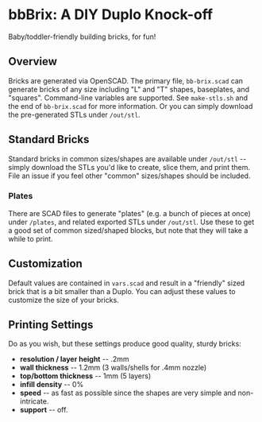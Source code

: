 # bbBrix: A DIY Duplo Knock-off

Baby/toddler-friendly building bricks, for fun!

## Overview

Bricks are generated via OpenSCAD. The primary file, `bb-brix.scad` can generate bricks of any size including "L" and "T" shapes, baseplates, and "squares". Command-line variables are supported. See `make-stls.sh` and the end of `bb-brix.scad` for more information. Or you can simply download the pre-generated STLs under `/out/stl`.

## Standard Bricks

Standard bricks in common sizes/shapes are available under `/out/stl` -- simply download the STLs you'd like to create, slice them, and print them. File an issue if you feel other "common" sizes/shapes should be included.

### Plates

There are SCAD files to generate "plates" (e.g. a bunch of pieces at once) under `/plates`, and related exported STLs under `/out/stl`. Use these to get a good set of common sized/shaped blocks, but note that they will take a while to print.

## Customization

Default values are contained in `vars.scad` and result in a "friendly" sized brick that is a bit smaller than a Duplo. You can adjust these values to customize the size of your bricks.

## Printing Settings

Do as you wish, but these settings produce good quality, sturdy bricks:

- **resolution / layer height** -- .2mm
- **wall thickness** -- 1.2mm (3 walls/shells for .4mm nozzle)
- **top/bottom thickness** -- 1mm (5 layers)
- **infill density** -- 0%
- **speed** -- as fast as possible since the shapes are very simple and non-intricate.
- **support** -- off.
